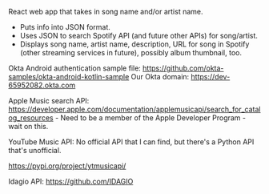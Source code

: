 React web app that takes in song name and/or artist name.
  * Puts info into JSON format.
  * Uses JSON to search Spotify API (and future other APIs) for song/artist.
  * Displays song name, artist name, description, URL for song in Spotify (other streaming services in future), possibly album thumbnail, too.

Okta Android authentication sample file:  https://github.com/okta-samples/okta-android-kotlin-sample
Our Okta domain:  https://dev-65952082.okta.com


Apple Music search API:  https://developer.apple.com/documentation/applemusicapi/search_for_catalog_resources - Need to be a member of the Apple Developer Program - wait on this.

YouTube Music API:
  No official API that I can find, but there's a Python API that's unofficial.

  https://pypi.org/project/ytmusicapi/

Idagio API:  https://github.com/IDAGIO